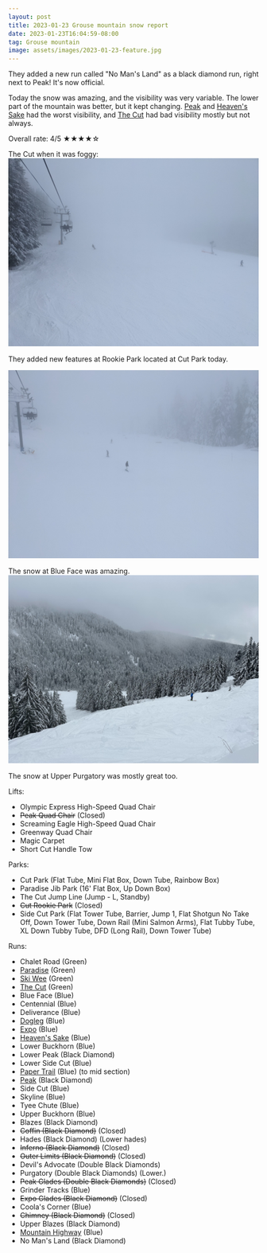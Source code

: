 ```yaml
---
layout: post
title: 2023-01-23 Grouse mountain snow report
date: 2023-01-23T16:04:59-08:00
tag: Grouse mountain
image: assets/images/2023-01-23-feature.jpg
---
```


They added a new run called "No Man's Land" as a black diamond run, right next to Peak! It's now official.

Today the snow was amazing, and the visibility was very variable. The lower part of the mountain was better, but it kept changing. [Peak](/grouse/peak/) and [Heaven's Sake](/heavens-sake/) had the worst visibility, and [The Cut](/grouse/the-cut/) had bad visibility mostly but not always.

Overall rate: 4/5 ★★★★☆

The Cut when it was foggy:
![](/assets/images/2023-01-23-the-cut.jpg)

They added new features at Rookie Park located at Cut Park today.

![](/assets/images/2023-01-23-rookie-park.jpg)

The snow at Blue Face was amazing.
![](/assets/images/2023-01-23-blue-face.jpg)

The snow at Upper Purgatory was mostly great too.

Lifts:

* Olympic Express High-Speed Quad Chair
* <del>Peak Quad Chair</del> (Closed)
* Screaming Eagle High-Speed Quad Chair
* Greenway Quad Chair
* Magic Carpet
* Short Cut Handle Tow

Parks:

* Cut Park (Flat Tube, Mini Flat Box, Down Tube, Rainbow Box)
* Paradise Jib Park (16' Flat Box, Up Down Box)
* The Cut Jump Line (Jump - L, Standby)
* <del>Cut Rookie Park</del> (Closed)
* Side Cut Park (Flat Tower Tube, Barrier, Jump 1, Flat Shotgun No Take Off, Down Tower Tube, Down Rail (Mini Salmon Arms), Flat Tubby Tube, XL Down Tubby Tube, DFD (Long Rail), Down Tower Tube)

Runs:

* Chalet Road (Green)
* [Paradise](/grouse/paradise) (Green)
* [Ski Wee](/magic-carpet/) (Green)
* [The Cut](/grouse/the-cut/) (Green)
* Blue Face (Blue)
* Centennial (Blue)
* Deliverance (Blue)
* [Dogleg](/dogleg/) (Blue)
* [Expo](/grouse/expo/) (Blue)
* [Heaven's Sake](/heavens-sake/) (Blue)
* Lower Buckhorn (Blue)
* Lower Peak (Black Diamond)
* Lower Side Cut (Blue)
* [Paper Trail](/paper-trail/) (Blue) (to mid section)
* [Peak](/grouse/peak/) (Black Diamond)
* Side Cut (Blue)
* Skyline (Blue)
* Tyee Chute (Blue)
* Upper Buckhorn (Blue)
* Blazes (Black Diamond)
* <del>Coffin (Black Diamond)</del> (Closed)
* Hades (Black Diamond) (Lower hades)
* <del>Inferno (Black Diamond)</del> (Closed)
* <del>Outer Limits (Black Diamond)</del> (Closed)
* Devil's Advocate (Double Black Diamonds)
* Purgatory (Double Black Diamonds) (Lower.)
* <del>Peak Glades (Double Black Diamonds)</del> (Closed)
* Grinder Tracks (Blue)
* <del>Expo Glades (Black Diamond)</del> (Closed)
* Coola's Corner (Blue)
* <del>Chimney (Black Diamond)</del> (Closed)
* Upper Blazes (Black Diamond)
* [Mountain Highway](/grouse/mountain-highway/) (Blue)
* No Man's Land (Black Diamond)

